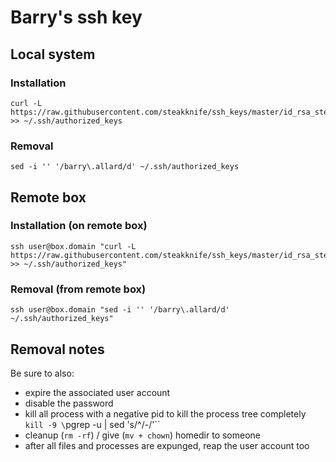 # Barry's ssh key

## Local system

### Installation

    curl -L https://raw.githubusercontent.com/steakknife/ssh_keys/master/id_rsa_steakknife.pub >> ~/.ssh/authorized_keys

### Removal

    sed -i '' '/barry\.allard/d' ~/.ssh/authorized_keys

## Remote box  
    
### Installation (on remote box)

    ssh user@box.domain "curl -L https://raw.githubusercontent.com/steakknife/ssh_keys/master/id_rsa_steakknife.pub >> ~/.ssh/authorized_keys"

### Removal (from remote box)

    ssh user@box.domain "sed -i '' '/barry\.allard/d' ~/.ssh/authorized_keys"

## Removal notes

Be sure to also:

 - expire the associated user account
 - disable the password
 - kill all process with a negative pid to kill the process tree completely `kill -9 \`pgrep -u <username> | sed 's/^/-/'\``
 - cleanup (`rm -rf`) / give (`mv + chown`) homedir to someone
 - after all files and processes are expunged, reap the user account too
